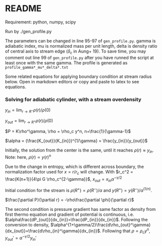 # README

Requirement: python, numpy, scipy

Run by ./gen_profile.py

The parameters can be changed in line 95-97 of `gen_profile.py`. gamma is adiabatic index, mu is normalized mass per unit length, delta is density ratio of central axis to stream edge ($\delta_c$ in Aung+ 19). To save time, you may comment out line 99 of  `gen_profile.py` after you have runned the script at least once with the same gamma. The profile is generated as `profile_gamma*_mu*_delta*.txt`



Some related equations for applying boundary condition at stream radius below. Open in markdown editors or copy and paste to latex to see equations.

### Solving for adiabatic cylinder, with a stream overdensity 

$y_{in} = \lim_{r \to R^-}\rho(r)/\rho(0)$

$y_{out} = \lim_{r \to R^+}\rho(r)/\rho(0)$

$P = K\rho^\gamma, \rho = \rho_c y^n, n=\frac{1}{\gamma-1}$

$\alpha = (\frac{K_{out}}{K_{in}})^{1/\gamma} = \frac{y_{in}}{y_{out}}$

Initially, the solution from the center is the same, until it reaches $\rho(r) \approx y_{in}$. Note: here, $\rho(r)\propto y(r)^n$

Due to the change in entropy, which is different across boundary, the normalization factor used for $x=r/r_c$ will change. With $r_c^2 = \frac{K(n+1)}{4\pi G \rho_c^{2-\gamma}}$, $x_{out} = x_{in}\alpha^{-\gamma/2}$

Initial condition for the stream is $\rho(R^+) = \rho(R^-)/\alpha$ and $y(R^+) = y(R^-)/\alpha^{(1/n)}$. 

$\frac{\partial P}{\partial r} = -\rho\frac{\partial \phi}{\partial r}$

The second condition is pressure gradient has same factor as density from first thermo equation and gradient of potential is continuous, i.e. $\alpha\frac{dP_{out}}{dx_{in}}=\frac{dP_{in}}{dx_{in}}$.
Following the conversion to density, $\alpha^{1+\gamma/2}\frac{d\rho_{out}^\gamma}{dx_{out}}=\frac{d\rho_{in}^\gamma}{dx_{in}}$. Following that $\rho = \rho_c y^n$, $y_{out}' = \alpha^{-\gamma/2}y_{in}'$